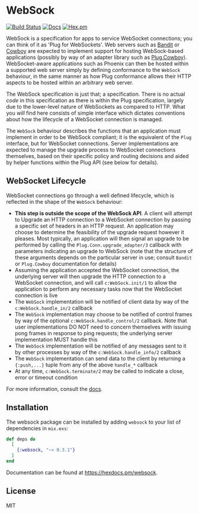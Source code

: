 # WebSock

[![Build Status](https://github.com/mtrudel/websock/workflows/Elixir%20CI/badge.svg)](https://github.com/mtrudel/websock/actions)
[![Docs](https://img.shields.io/badge/api-docs-green.svg?style=flat)](https://hexdocs.pm/websock)
[![Hex.pm](https://img.shields.io/hexpm/v/websock.svg?style=flat&color=blue)](https://hex.pm/packages/websock)


WebSock is a specification for apps to service WebSocket connections; you can think
of it as 'Plug for WebSockets'. Web servers such as
[Bandit](https://github.com/mtrudel/bandit/) or
[Cowboy](https://github.com/ninenines/cowboy) are expected to implement support
for hosting WebSock-based applications (possibly by way of an adapter library such
as [Plug.Cowboy](https://github.com/elixir-plug/plug_cowboy/)). WebSocket-aware
applications such as Phoenix can then be hosted within a supported web server
simply by defining conformance to the `WebSock` behaviour, in the same manner as
how Plug conformance allows their HTTP aspects to be hosted within an arbitrary
web server.

The WebSock specification is just that; a specification. There is no actual *code*
in this specification as there is within the Plug specification, largely due to
the lower-level nature of WebSockets as compared to HTTP. What you *will* find
here consists of simple interface which dictates conventions about how the
lifecycle of a WebSocket connection is managed.

The `WebSock` behaviour describes the functions that an application must
implement in order to be WebSock compliant; it is the equivalent of the `Plug`
interface, but for WebSocket connections. Server implementations are expected
to manage the upgrade process to WebSocket connections themselves, based on
their specific policy and routing decisions and aided by helper functions within
the Plug API (see below for details).

## WebSocket Lifecycle

WebSocket connections go through a well defined lifecycle, which is reflected in
the shape of the `WebSock` behaviour:

* **This step is outside the scope of the WebSock API**. A client will
  attempt to Upgrade an HTTP connection to a WebSocket connection by passing
  a specific set of headers in an HTTP request. An application may choose to
  determine the feasibility of the upgrade request however it pleases.
  Most typically, an application will then signal an upgrade to be performed by
  calling the `Plug.Conn.upgrade_adapter/3` callback with parameters indicating
  an upgrade to WebSock (note that the structure of these arguments depends on the
  particular server in use; consult `Bandit` or `Plug.Cowboy` documentation for
  details)
* Assuming the application accepted the WebSocket connection, the underlying
  server will then upgrade the HTTP connection to a WebSocket connection, and
  will call `c:WebSock.init/1` to allow the application to perform any necessary
  tasks now that the WebSocket connection is live
* The `WebSock` implementation will be notified of client data by way of the
  `c:WebSock.handle_in/2` callback
* The `WebSock` implementation may choose to be notified of control frames by way of the
  optional `c:WebSock.handle_control/2` callback. Note that user implementations DO
  NOT need to concern themselves with issuing pong frames in response to ping
  requests; the underlying server implementation MUST handle this
* The `WebSock` implementation will be notified of any messages sent to it by
  other processes by way of the `c:WebSock.handle_info/2` callback
* The `WebSock` implementation can send data to the client by returning
  a `{:push,...}` tuple from any of the above `handle_*` callback
* At any time, `c:WebSock.terminate/2` may be called to indicate a close, error or
  timeout condition 

For more information, consult the [docs](https://hexdocs.pm/websock).

## Installation

The websock package can be installed by adding `websock` to your list of dependencies in `mix.exs`:

```elixir
def deps do
  [
    {:websock, "~> 0.3.1"}
  ]
end
```

Documentation can be found at <https://hexdocs.pm/websock>.

## License

MIT
